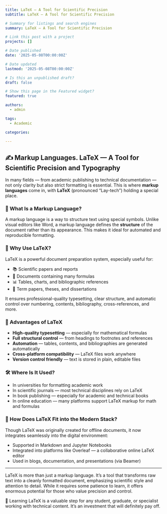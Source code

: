 ```yaml
---
title: LaTeX — A Tool for Scientific Precision
subtitle: LaTeX — A Tool for Scientific Precision

# Summary for listings and search engines
summary: LaTeX — A Tool for Scientific Precision

# Link this post with a project
projects: []

# Date published
date: '2025-05-08T00:00:00Z'

# Date updated
lastmod: '2025-05-08T00:00:00Z'

# Is this an unpublished draft?
draft: false

# Show this page in the Featured widget?
featured: true

authors:
  - admin

tags:
  - Academic

categories:
  
---
```


## ✍️ Markup Languages. LaTeX — A Tool for Scientific Precision and Typography

In many fields — from academic publishing to technical documentation — not only clarity but also strict formatting is essential. This is where **markup languages** come in, with **LaTeX** (pronounced “Lay-tech”) holding a special place.

### 📌 What Is a Markup Language?

A markup language is a way to structure text using special symbols. Unlike visual editors like Word, a markup language defines the **structure** of the document rather than its appearance. This makes it ideal for automated and reproducible formatting.

### 🔬 Why Use LaTeX?

LaTeX is a powerful document preparation system, especially useful for:

- 📚 Scientific papers and reports  
- 📐 Documents containing many formulas  
- 📊 Tables, charts, and bibliographic references  
- 📄 Term papers, theses, and dissertations  

It ensures professional-quality typesetting, clear structure, and automatic control over numbering, contents, bibliography, cross-references, and more.

### 🧠 Advantages of LaTeX

- **High-quality typesetting** — especially for mathematical formulas  
- **Full structural control** — from headings to footnotes and references  
- **Automation** — tables, contents, and bibliographies are generated automatically  
- **Cross-platform compatibility** — LaTeX files work anywhere  
- **Version control friendly** — text is stored in plain, editable files  

### 🛠 Where Is It Used?

- In universities for formatting academic work  
- In scientific journals — most technical disciplines rely on LaTeX  
- In book publishing — especially for academic and technical books  
- In online education — many platforms support LaTeX markup for math and formulas  

### 🔁 How Does LaTeX Fit into the Modern Stack?

Though LaTeX was originally created for offline documents, it now integrates seamlessly into the digital environment:

- Supported in Markdown and Jupyter Notebooks  
- Integrated into platforms like Overleaf — a collaborative online LaTeX editor  
- Used in blogs, documentation, and presentations (via Beamer)  

---

LaTeX is more than just a markup language. It’s a tool that transforms raw text into a cleanly formatted document, emphasizing scientific style and attention to detail. While it requires some patience to learn, it offers enormous potential for those who value precision and control.

📘 Learning LaTeX is a valuable step for any student, graduate, or specialist working with technical content. It’s an investment that will definitely pay off.

